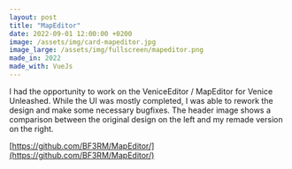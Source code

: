 ```yaml
---
layout: post
title: "MapEditor"
date: 2022-09-01 12:00:00 +0200
image: /assets/img/card-mapeditor.jpg
image_large: /assets/img/fullscreen/mapeditor.png
made_in: 2022
made_with: VueJs
---
```


I had the opportunity to work on the VeniceEditor / MapEditor for Venice Unleashed. While the UI was mostly completed, I was able to rework the design and make some necessary bugfixes. The header image shows a comparison between the original design on the left and my remade version on the right.

[https://github.com/BF3RM/MapEditor/](https://github.com/BF3RM/MapEditor/)
